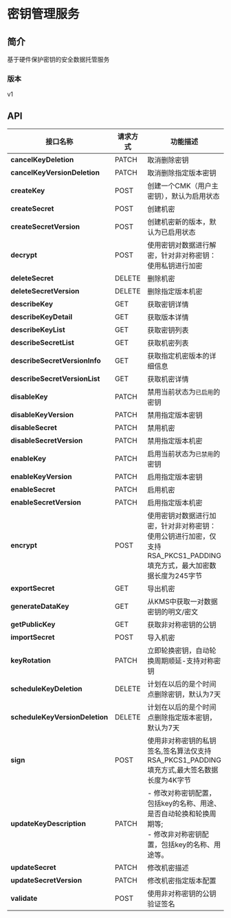 # 密钥管理服务


## 简介
基于硬件保护密钥的安全数据托管服务


### 版本
v1


## API
|接口名称|请求方式|功能描述|
|---|---|---|
|**cancelKeyDeletion**|PATCH|取消删除密钥|
|**cancelKeyVersionDeletion**|PATCH|取消删除指定版本密钥|
|**createKey**|POST|创建一个CMK（用户主密钥），默认为启用状态|
|**createSecret**|POST|创建机密|
|**createSecretVersion**|POST|创建机密新的版本，默认为已启用状态|
|**decrypt**|POST|使用密钥对数据进行解密，针对非对称密钥：使用私钥进行加密|
|**deleteSecret**|DELETE|删除机密|
|**deleteSecretVersion**|DELETE|删除指定版本机密|
|**describeKey**|GET|获取密钥详情|
|**describeKeyDetail**|GET|获取版本详情|
|**describeKeyList**|GET|获取密钥列表|
|**describeSecretList**|GET|获取机密列表|
|**describeSecretVersionInfo**|GET|获取指定机密版本的详细信息|
|**describeSecretVersionList**|GET|获取机密详情|
|**disableKey**|PATCH|禁用当前状态为`已启用`的密钥|
|**disableKeyVersion**|PATCH|禁用指定版本密钥|
|**disableSecret**|PATCH|禁用机密|
|**disableSecretVersion**|PATCH|禁用指定版本机密|
|**enableKey**|PATCH|启用当前状态为`已禁用`的密钥|
|**enableKeyVersion**|PATCH|启用指定版本密钥|
|**enableSecret**|PATCH|启用机密|
|**enableSecretVersion**|PATCH|启用指定版本机密|
|**encrypt**|POST|使用密钥对数据进行加密，针对非对称密钥：使用公钥进行加密，仅支持RSA_PKCS1_PADDING填充方式，最大加密数据长度为245字节|
|**exportSecret**|GET|导出机密|
|**generateDataKey**|GET|从KMS中获取一对数据密钥的明文/密文|
|**getPublicKey**|GET|获取非对称密钥的公钥|
|**importSecret**|POST|导入机密|
|**keyRotation**|PATCH|立即轮换密钥，自动轮换周期顺延-支持对称密钥|
|**scheduleKeyDeletion**|DELETE|计划在以后的是个时间点删除密钥，默认为7天|
|**scheduleKeyVersionDeletion**|DELETE|计划在以后的是个时间点删除指定版本密钥，默认为7天|
|**sign**|POST|使用非对称密钥的私钥签名,签名算法仅支持RSA_PKCS1_PADDING填充方式,最大签名数据长度为4K字节|
|**updateKeyDescription**|PATCH|-   修改对称密钥配置，包括key的名称、用途、是否自动轮换和轮换周期等;<br>-   修改非对称密钥配置，包括key的名称、用途等。<br>|
|**updateSecret**|PATCH|修改机密描述|
|**updateSecretVersion**|PATCH|修改机密指定版本配置|
|**validate**|POST|使用非对称密钥的公钥验证签名|
